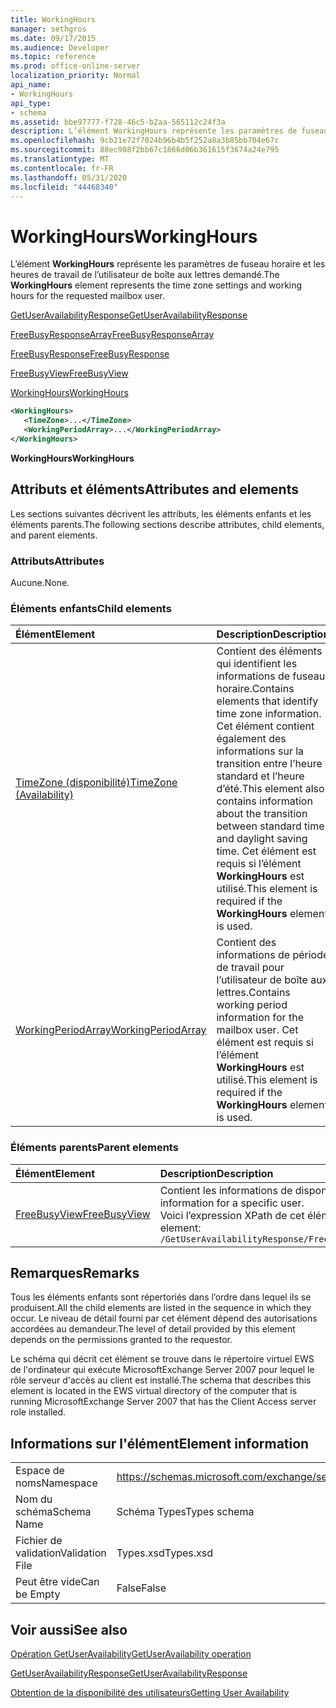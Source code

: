 ```yaml
---
title: WorkingHours
manager: sethgros
ms.date: 09/17/2015
ms.audience: Developer
ms.topic: reference
ms.prod: office-online-server
localization_priority: Normal
api_name:
- WorkingHours
api_type:
- schema
ms.assetid: bbe97777-f728-46c5-b2aa-565112c24f3a
description: L’élément WorkingHours représente les paramètres de fuseau horaire et les heures de travail de l’utilisateur de boîte aux lettres demandé.
ms.openlocfilehash: 9cb21e72f7024b96b4b5f252a8a3b85bb704e67c
ms.sourcegitcommit: 88ec988f2bb67c1866d06b361615f3674a24e795
ms.translationtype: MT
ms.contentlocale: fr-FR
ms.lasthandoff: 05/31/2020
ms.locfileid: "44468340"
---
```

# <a name="workinghours"></a><span data-ttu-id="ae8bf-103">WorkingHours</span><span class="sxs-lookup"><span data-stu-id="ae8bf-103">WorkingHours</span></span>

<span data-ttu-id="ae8bf-104">L’élément **WorkingHours** représente les paramètres de fuseau horaire et les heures de travail de l’utilisateur de boîte aux lettres demandé.</span><span class="sxs-lookup"><span data-stu-id="ae8bf-104">The **WorkingHours** element represents the time zone settings and working hours for the requested mailbox user.</span></span> 
  
[<span data-ttu-id="ae8bf-105">GetUserAvailabilityResponse</span><span class="sxs-lookup"><span data-stu-id="ae8bf-105">GetUserAvailabilityResponse</span></span>](getuseravailabilityresponse.md)
  
[<span data-ttu-id="ae8bf-106">FreeBusyResponseArray</span><span class="sxs-lookup"><span data-stu-id="ae8bf-106">FreeBusyResponseArray</span></span>](freebusyresponsearray.md)
  
[<span data-ttu-id="ae8bf-107">FreeBusyResponse</span><span class="sxs-lookup"><span data-stu-id="ae8bf-107">FreeBusyResponse</span></span>](freebusyresponse.md)
  
[<span data-ttu-id="ae8bf-108">FreeBusyView</span><span class="sxs-lookup"><span data-stu-id="ae8bf-108">FreeBusyView</span></span>](freebusyview.md)
  
[<span data-ttu-id="ae8bf-109">WorkingHours</span><span class="sxs-lookup"><span data-stu-id="ae8bf-109">WorkingHours</span></span>](workinghours-ex15websvcsotherref.md)
  
```xml
<WorkingHours>
   <TimeZone>...</TimeZone>
   <WorkingPeriodArray>...</WorkingPeriodArray>
</WorkingHours>
```

 <span data-ttu-id="ae8bf-110">**WorkingHours**</span><span class="sxs-lookup"><span data-stu-id="ae8bf-110">**WorkingHours**</span></span>
## <a name="attributes-and-elements"></a><span data-ttu-id="ae8bf-111">Attributs et éléments</span><span class="sxs-lookup"><span data-stu-id="ae8bf-111">Attributes and elements</span></span>

<span data-ttu-id="ae8bf-112">Les sections suivantes décrivent les attributs, les éléments enfants et les éléments parents.</span><span class="sxs-lookup"><span data-stu-id="ae8bf-112">The following sections describe attributes, child elements, and parent elements.</span></span>
  
### <a name="attributes"></a><span data-ttu-id="ae8bf-113">Attributs</span><span class="sxs-lookup"><span data-stu-id="ae8bf-113">Attributes</span></span>

<span data-ttu-id="ae8bf-114">Aucune.</span><span class="sxs-lookup"><span data-stu-id="ae8bf-114">None.</span></span>
  
### <a name="child-elements"></a><span data-ttu-id="ae8bf-115">Éléments enfants</span><span class="sxs-lookup"><span data-stu-id="ae8bf-115">Child elements</span></span>

|<span data-ttu-id="ae8bf-116">**Élément**</span><span class="sxs-lookup"><span data-stu-id="ae8bf-116">**Element**</span></span>|<span data-ttu-id="ae8bf-117">**Description**</span><span class="sxs-lookup"><span data-stu-id="ae8bf-117">**Description**</span></span>|
|:-----|:-----|
|[<span data-ttu-id="ae8bf-118">TimeZone (disponibilité)</span><span class="sxs-lookup"><span data-stu-id="ae8bf-118">TimeZone (Availability)</span></span>](timezone-availability.md) <br/> |<span data-ttu-id="ae8bf-119">Contient des éléments qui identifient les informations de fuseau horaire.</span><span class="sxs-lookup"><span data-stu-id="ae8bf-119">Contains elements that identify time zone information.</span></span> <span data-ttu-id="ae8bf-120">Cet élément contient également des informations sur la transition entre l’heure standard et l’heure d’été.</span><span class="sxs-lookup"><span data-stu-id="ae8bf-120">This element also contains information about the transition between standard time and daylight saving time.</span></span> <span data-ttu-id="ae8bf-121">Cet élément est requis si l’élément **WorkingHours** est utilisé.</span><span class="sxs-lookup"><span data-stu-id="ae8bf-121">This element is required if the **WorkingHours** element is used.</span></span>  <br/> |
|[<span data-ttu-id="ae8bf-122">WorkingPeriodArray</span><span class="sxs-lookup"><span data-stu-id="ae8bf-122">WorkingPeriodArray</span></span>](workingperiodarray.md) <br/> |<span data-ttu-id="ae8bf-123">Contient des informations de période de travail pour l’utilisateur de boîte aux lettres.</span><span class="sxs-lookup"><span data-stu-id="ae8bf-123">Contains working period information for the mailbox user.</span></span> <span data-ttu-id="ae8bf-124">Cet élément est requis si l’élément **WorkingHours** est utilisé.</span><span class="sxs-lookup"><span data-stu-id="ae8bf-124">This element is required if the **WorkingHours** element is used.</span></span>  <br/> |
   
### <a name="parent-elements"></a><span data-ttu-id="ae8bf-125">Éléments parents</span><span class="sxs-lookup"><span data-stu-id="ae8bf-125">Parent elements</span></span>

|<span data-ttu-id="ae8bf-126">**Élément**</span><span class="sxs-lookup"><span data-stu-id="ae8bf-126">**Element**</span></span>|<span data-ttu-id="ae8bf-127">**Description**</span><span class="sxs-lookup"><span data-stu-id="ae8bf-127">**Description**</span></span>|
|:-----|:-----|
|[<span data-ttu-id="ae8bf-128">FreeBusyView</span><span class="sxs-lookup"><span data-stu-id="ae8bf-128">FreeBusyView</span></span>](freebusyview.md) <br/> |<span data-ttu-id="ae8bf-129">Contient les informations de disponibilité d’un utilisateur spécifique.</span><span class="sxs-lookup"><span data-stu-id="ae8bf-129">Contains availability information for a specific user.</span></span>  <br/> <span data-ttu-id="ae8bf-130">Voici l’expression XPath de cet élément :</span><span class="sxs-lookup"><span data-stu-id="ae8bf-130">The following is the XPath expression to this element:</span></span>  <br/>  `/GetUserAvailabilityResponse/FreeBusyResponseArray/FreeBusyResponse/FreeBusyView/` <br/> |
   
## <a name="remarks"></a><span data-ttu-id="ae8bf-131">Remarques</span><span class="sxs-lookup"><span data-stu-id="ae8bf-131">Remarks</span></span>

<span data-ttu-id="ae8bf-132">Tous les éléments enfants sont répertoriés dans l’ordre dans lequel ils se produisent.</span><span class="sxs-lookup"><span data-stu-id="ae8bf-132">All the child elements are listed in the sequence in which they occur.</span></span> <span data-ttu-id="ae8bf-133">Le niveau de détail fourni par cet élément dépend des autorisations accordées au demandeur.</span><span class="sxs-lookup"><span data-stu-id="ae8bf-133">The level of detail provided by this element depends on the permissions granted to the requestor.</span></span>
  
<span data-ttu-id="ae8bf-134">Le schéma qui décrit cet élément se trouve dans le répertoire virtuel EWS de l'ordinateur qui exécute MicrosoftExchange Server 2007 pour lequel le rôle serveur d'accès au client est installé.</span><span class="sxs-lookup"><span data-stu-id="ae8bf-134">The schema that describes this element is located in the EWS virtual directory of the computer that is running MicrosoftExchange Server 2007 that has the Client Access server role installed.</span></span>
  
## <a name="element-information"></a><span data-ttu-id="ae8bf-135">Informations sur l'élément</span><span class="sxs-lookup"><span data-stu-id="ae8bf-135">Element information</span></span>

|||
|:-----|:-----|
|<span data-ttu-id="ae8bf-136">Espace de noms</span><span class="sxs-lookup"><span data-stu-id="ae8bf-136">Namespace</span></span>  <br/> |https://schemas.microsoft.com/exchange/services/2006/types  <br/> |
|<span data-ttu-id="ae8bf-137">Nom du schéma</span><span class="sxs-lookup"><span data-stu-id="ae8bf-137">Schema Name</span></span>  <br/> |<span data-ttu-id="ae8bf-138">Schéma Types</span><span class="sxs-lookup"><span data-stu-id="ae8bf-138">Types schema</span></span>  <br/> |
|<span data-ttu-id="ae8bf-139">Fichier de validation</span><span class="sxs-lookup"><span data-stu-id="ae8bf-139">Validation File</span></span>  <br/> |<span data-ttu-id="ae8bf-140">Types.xsd</span><span class="sxs-lookup"><span data-stu-id="ae8bf-140">Types.xsd</span></span>  <br/> |
|<span data-ttu-id="ae8bf-141">Peut être vide</span><span class="sxs-lookup"><span data-stu-id="ae8bf-141">Can be Empty</span></span>  <br/> |<span data-ttu-id="ae8bf-142">False</span><span class="sxs-lookup"><span data-stu-id="ae8bf-142">False</span></span>  <br/> |
   
## <a name="see-also"></a><span data-ttu-id="ae8bf-143">Voir aussi</span><span class="sxs-lookup"><span data-stu-id="ae8bf-143">See also</span></span>



[<span data-ttu-id="ae8bf-144">Opération GetUserAvailability</span><span class="sxs-lookup"><span data-stu-id="ae8bf-144">GetUserAvailability operation</span></span>](getuseravailability-operation.md)
  
[<span data-ttu-id="ae8bf-145">GetUserAvailabilityResponse</span><span class="sxs-lookup"><span data-stu-id="ae8bf-145">GetUserAvailabilityResponse</span></span>](getuseravailabilityresponse.md)


[<span data-ttu-id="ae8bf-146">Obtention de la disponibilité des utilisateurs</span><span class="sxs-lookup"><span data-stu-id="ae8bf-146">Getting User Availability</span></span>](https://msdn.microsoft.com/library/d4133fcb-9b0f-4e6b-aadf-a389da83516a%28Office.15%29.aspx)

